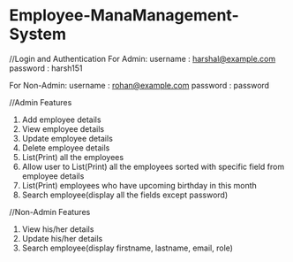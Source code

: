 # Employee-ManaManagement-System

//Login and Authentication
For Admin: 
username : harshal@example.com
password : harsh151

For Non-Admin:
username : rohan@example.com
password : password

//Admin Features
1) Add employee details
2) View employee details
3) Update employee details
4) Delete employee details
5) List(Print) all the employees
6) Allow user to List(Print) all the employees sorted with specific field from employee details
7) List(Print) employees who have upcoming birthday in this month
8) Search employee(display all the fields except password)

//Non-Admin Features
1) View his/her details
2) Update his/her details
3) Search employee(display firstname, lastname, email, role)
